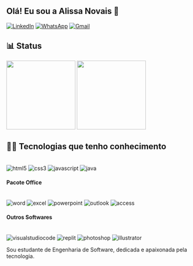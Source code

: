 ## Olá! Eu sou a Alissa Novais 👋 

[![LinkedIn](https://img.shields.io/badge/LinkedIn-0077B5?style=for-the-badge&logo=linkedin&logoColor=white)](http://linkedin.com/in/alissa-novais-wenceslau-ferreira-b6312025b)
[![WhatsApp](https://img.shields.io/badge/WhatsApp-25D366?style=for-the-badge&logo=whatsapp&logoColor=white)](https://wa.me/11941343368)
[![Gmail](https://img.shields.io/badge/Gmail-D14836?style=for-the-badge&logo=gmail&logoColor=white)](mailto:alissanovais@gmail.com)

## 📊 Status

<div>
<img height="180em" src="https://github-readme-stats.vercel.app/api?username=weezy9&show_icons=true&theme=dark&include_all_commits=true&count_private=true"/>
<img height="180em" src="https://github-readme-stats.vercel.app/api/top-langs/?username=weezy9&layout=compact&langs_count=7&theme=dark"/>
</div>

## 👨‍💻 Tecnologias que tenho conhecimento

<div style="display: inline-block"><br/>
  <img align="center" alt="html5" src="https://img.shields.io/badge/HTML5-E34F26?style=for-the-badge&logo=html5&logoColor=white">
  <img align="center" alt="css3" src="https://img.shields.io/badge/CSS3-1572B6?style=for-the-badge&logo=css3&logoColor=white">
  <img align="center" alt="javascript" src="https://img.shields.io/badge/JavaScript-F7DF1E?style=for-the-badge&logo=javascript&logoColor=black">
  <img align="center" alt="java" src="https://img.shields.io/badge/Java-ED8B00?style=for-the-badge&logo=openjdk&logoColor=white">
</div><br/>

#### Pacote Office

<div style="display: inline-block"><br/>
  <img align="center" alt="word" src="https://img.shields.io/badge/Microsoft_Word-2B579A?style=for-the-badge&logo=microsoft-word&logoColor=white">
  <img align="center" alt="excel" src="https://img.shields.io/badge/Microsoft_Excel-217346?style=for-the-badge&logo=microsoft-excel&logoColor=white">
  <img align="center" alt="powerpoint" src="https://img.shields.io/badge/Microsoft_PowerPoint-B7472A?style=for-the-badge&logo=microsoft-powerpoint&logoColor=white">
  <img align="center" alt="outlook" src="https://img.shields.io/badge/Microsoft_Outlook-0078D4?style=for-the-badge&logo=microsoft-outlook&logoColor=white">
  <img align="center" alt="access" src="https://img.shields.io/badge/Microsoft_Access-A4373A?style=for-the-badge&logo=microsoft-access&logoColor=white">
</div><br/>

#### Outros Softwares

<div style="display: inline-block"><br/>
  <img align="center" alt="visualstudiocode" src="https://img.shields.io/badge/Visual_Studio_Code-0078D4?style=for-the-badge&logo=visual%20studio%20code&logoColor=white"> 
<img align="center" alt="replit" src="https://img.shields.io/badge/replit-667881?style=for-the-badge&logo=replit&logoColor=white"> 
  <img align="center" alt="photoshop" src="https://img.shields.io/badge/Adobe%20Photoshop-31A8FF?style=for-the-badge&logo=Adobe%20Photoshop&logoColor=black"> 
  <img align="center" alt="illustrator" src="https://img.shields.io/badge/Adobe%20Illustrator-FF9A00?style=for-the-badge&logo=adobe%20illustrator&logoColor=white">
</div><br/>

Sou estudante de Engenharia de Software, dedicada e apaixonada pela tecnologia.

